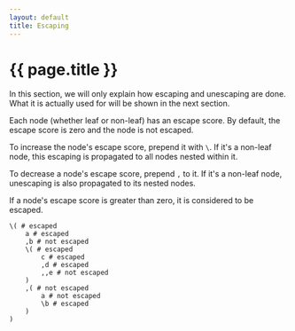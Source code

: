 ```yaml
---
layout: default
title: Escaping
---
```

# {{ page.title }}

In this section, we will only explain how escaping and unescaping are done. What it is actually used for will be shown in the next section.

Each node (whether leaf or non-leaf) has an escape score. By default, the escape score is zero and the node is not escaped.

To increase the node's escape score, prepend it with `\`. If it's a non-leaf node, this escaping is propagated to all nodes nested within it.

To decrease a node's escape score, prepend `,` to it. If it's a non-leaf node, unescaping is also propagated to its nested nodes.

If a node's escape score is greater than zero, it is considered to be escaped.

```
\( # escaped
    a # escaped
    ,b # not escaped
    \( # escaped
        c # escaped
        ,d # escaped
        ,,e # not escaped
    )
    ,( # not escaped
        a # not escaped
        \b # escaped
    )
)
```